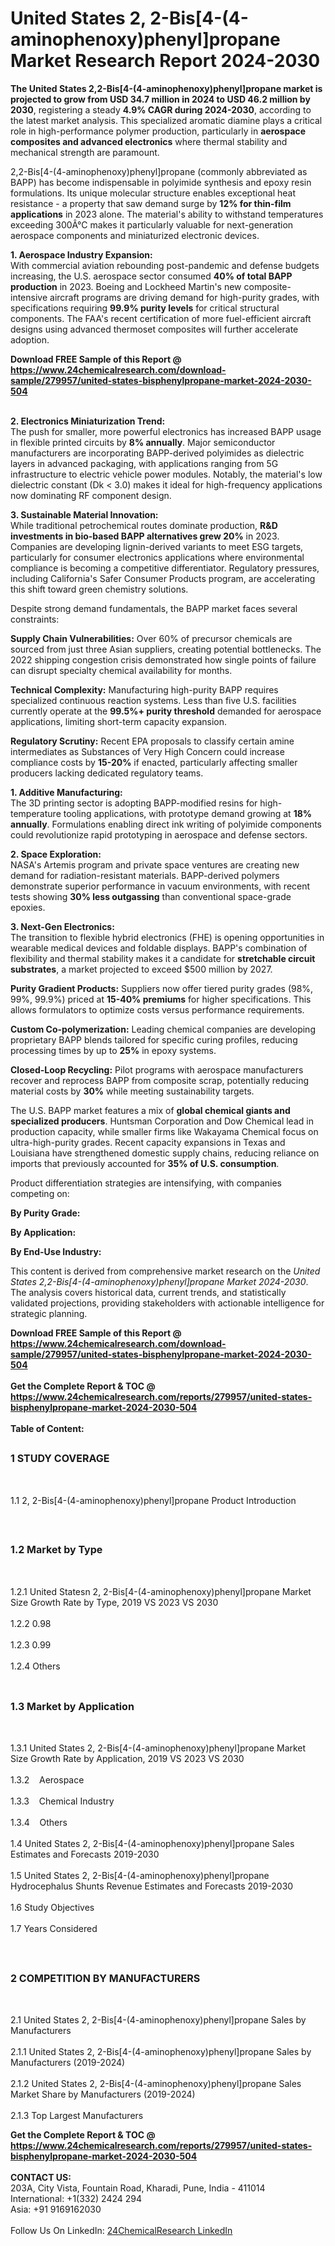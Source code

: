 <h1>United States 2, 2-Bis[4-(4-aminophenoxy)phenyl]propane Market Research Report 2024-2030</h1><p><strong>The United States 2,2-Bis[4-(4-aminophenoxy)phenyl]propane market is projected to grow from USD 34.7 million in 2024 to USD 46.2 million by 2030</strong>, registering a steady <strong>4.9% CAGR during 2024-2030</strong>, according to the latest market analysis. This specialized aromatic diamine plays a critical role in high-performance polymer production, particularly in <strong>aerospace composites and advanced electronics</strong> where thermal stability and mechanical strength are paramount.</p><p>2,2-Bis[4-(4-aminophenoxy)phenyl]propane (commonly abbreviated as BAPP) has become indispensable in polyimide synthesis and epoxy resin formulations. Its unique molecular structure enables exceptional heat resistance - a property that saw demand surge by <strong>12% for thin-film applications</strong> in 2023 alone. The material's ability to withstand temperatures exceeding 300Â°C makes it particularly valuable for next-generation aerospace components and miniaturized electronic devices.</p><p><strong>1. Aerospace Industry Expansion:</strong><br>
With commercial aviation rebounding post-pandemic and defense budgets increasing, the U.S. aerospace sector consumed <strong>40% of total BAPP production</strong> in 2023. Boeing and Lockheed Martin's new composite-intensive aircraft programs are driving demand for high-purity grades, with specifications requiring <strong>99.9% purity levels</strong> for critical structural components. The FAA's recent certification of more fuel-efficient aircraft designs using advanced thermoset composites will further accelerate adoption.</p><div><b>Download FREE Sample of this Report @ 
            <a href="https://www.24chemicalresearch.com/download-sample/279957/united-states-bisphenylpropane-market-2024-2030-504">
            https://www.24chemicalresearch.com/download-sample/279957/united-states-bisphenylpropane-market-2024-2030-504</a></b></div><br><p><strong>2. Electronics Miniaturization Trend:</strong><br>
The push for smaller, more powerful electronics has increased BAPP usage in flexible printed circuits by <strong>8% annually</strong>. Major semiconductor manufacturers are incorporating BAPP-derived polyimides as dielectric layers in advanced packaging, with applications ranging from 5G infrastructure to electric vehicle power modules. Notably, the material's low dielectric constant (Dk &lt; 3.0) makes it ideal for high-frequency applications now dominating RF component design.</p><p><strong>3. Sustainable Material Innovation:</strong><br>
While traditional petrochemical routes dominate production, <strong>R&amp;D investments in bio-based BAPP alternatives grew 20%</strong> in 2023. Companies are developing lignin-derived variants to meet ESG targets, particularly for consumer electronics applications where environmental compliance is becoming a competitive differentiator. Regulatory pressures, including California's Safer Consumer Products program, are accelerating this shift toward green chemistry solutions.</p><p>Despite strong demand fundamentals, the BAPP market faces several constraints:</p><p><strong>Supply Chain Vulnerabilities:</strong> Over 60% of precursor chemicals are sourced from just three Asian suppliers, creating potential bottlenecks. The 2022 shipping congestion crisis demonstrated how single points of failure can disrupt specialty chemical availability for months.</p><p><strong>Technical Complexity:</strong> Manufacturing high-purity BAPP requires specialized continuous reaction systems. Less than five U.S. facilities currently operate at the <strong>99.5%+ purity threshold</strong> demanded for aerospace applications, limiting short-term capacity expansion.</p><p><strong>Regulatory Scrutiny:</strong> Recent EPA proposals to classify certain amine intermediates as Substances of Very High Concern could increase compliance costs by <strong>15-20%</strong> if enacted, particularly affecting smaller producers lacking dedicated regulatory teams.</p><p><strong>1. Additive Manufacturing:</strong><br>
The 3D printing sector is adopting BAPP-modified resins for high-temperature tooling applications, with prototype demand growing at <strong>18% annually</strong>. Formulations enabling direct ink writing of polyimide components could revolutionize rapid prototyping in aerospace and defense sectors.</p><p><strong>2. Space Exploration:</strong><br>
NASA's Artemis program and private space ventures are creating new demand for radiation-resistant materials. BAPP-derived polymers demonstrate superior performance in vacuum environments, with recent tests showing <strong>30% less outgassing</strong> than conventional space-grade epoxies.</p><p><strong>3. Next-Gen Electronics:</strong><br>
The transition to flexible hybrid electronics (FHE) is opening opportunities in wearable medical devices and foldable displays. BAPP's combination of flexibility and thermal stability makes it a candidate for <strong>stretchable circuit substrates</strong>, a market projected to exceed $500 million by 2027.</p><p><strong>Purity Gradient Products:</strong> Suppliers now offer tiered purity grades (98%, 99%, 99.9%) priced at <strong>15-40% premiums</strong> for higher specifications. This allows formulators to optimize costs versus performance requirements.</p><p><strong>Custom Co-polymerization:</strong> Leading chemical companies are developing proprietary BAPP blends tailored for specific curing profiles, reducing processing times by up to <strong>25%</strong> in epoxy systems.</p><p><strong>Closed-Loop Recycling:</strong> Pilot programs with aerospace manufacturers recover and reprocess BAPP from composite scrap, potentially reducing material costs by <strong>30%</strong> while meeting sustainability targets.</p><p>The U.S. BAPP market features a mix of <strong>global chemical giants and specialized producers</strong>. Huntsman Corporation and Dow Chemical lead in production capacity, while smaller firms like Wakayama Chemical focus on ultra-high-purity grades. Recent capacity expansions in Texas and Louisiana have strengthened domestic supply chains, reducing reliance on imports that previously accounted for <strong>35% of U.S. consumption</strong>.</p><p>Product differentiation strategies are intensifying, with companies competing on:</p><p><strong>By Purity Grade:</strong></p><p><strong>By Application:</strong></p><p><strong>By End-Use Industry:</strong></p><p>This content is derived from comprehensive market research on the <em>United States 2,2-Bis[4-(4-aminophenoxy)phenyl]propane Market 2024-2030</em>. The analysis covers historical data, current trends, and statistically validated projections, providing stakeholders with actionable intelligence for strategic planning.</p><div><b>Download FREE Sample of this Report @ 
            <a href="https://www.24chemicalresearch.com/download-sample/279957/united-states-bisphenylpropane-market-2024-2030-504">
            https://www.24chemicalresearch.com/download-sample/279957/united-states-bisphenylpropane-market-2024-2030-504</a></b></div><br><div><b>Get the Complete Report & TOC @ 
            <a href="https://www.24chemicalresearch.com/reports/279957/united-states-bisphenylpropane-market-2024-2030-504">
            https://www.24chemicalresearch.com/reports/279957/united-states-bisphenylpropane-market-2024-2030-504</a></b></div><br>
            <b>Table of Content:</b><p><h2><span style="font-size:16px"><strong>1 STUDY COVERAGE</strong></span></h2><br />
<p>1.1 2, 2-Bis[4-(4-aminophenoxy)phenyl]propane Product Introduction</p><br />
<h2><span style="font-size:16px"><strong>1.2 Market by Type</strong></span></h2><br />
<p>1.2.1 United Statesn 2, 2-Bis[4-(4-aminophenoxy)phenyl]propane Market Size Growth Rate by Type, 2019 VS 2023 VS 2030<br /><br />
1.2.2 0.98&nbsp;&nbsp; &nbsp;<br /><br />
1.2.3 0.99<br /><br />
1.2.4 Others<br /><br />
<h2><span style="font-size:16px"><strong>1.3 Market by Application</strong></span></h2><br />
<p>1.3.1 United States 2, 2-Bis[4-(4-aminophenoxy)phenyl]propane Market Size Growth Rate by Application, 2019 VS 2023 VS 2030<br /><br />
1.3.2&nbsp;&nbsp; &nbsp;Aerospace<br /><br />
1.3.3&nbsp;&nbsp; &nbsp;Chemical Industry<br /><br />
1.3.4&nbsp;&nbsp; &nbsp;Others<br /><br />
1.4 United States 2, 2-Bis[4-(4-aminophenoxy)phenyl]propane Sales Estimates and Forecasts 2019-2030<br /><br />
1.5 United States 2, 2-Bis[4-(4-aminophenoxy)phenyl]propane Hydrocephalus Shunts Revenue Estimates and Forecasts 2019-2030<br /><br />
1.6 Study Objectives<br /><br />
1.7 Years Considered</p><br />
<h2><span style="font-size:16px"><strong>2 COMPETITION BY MANUFACTURERS</strong></span></h2><br />
<p>2.1 United States 2, 2-Bis[4-(4-aminophenoxy)phenyl]propane Sales by Manufacturers<br /><br />
2.1.1 United States 2, 2-Bis[4-(4-aminophenoxy)phenyl]propane Sales by Manufacturers (2019-2024)<br /><br />
2.1.2 United States 2, 2-Bis[4-(4-aminophenoxy)phenyl]propane Sales Market Share by Manufacturers (2019-2024)<br /><br />
2.1.3 Top Largest Manufacturers </p><div><b>Get the Complete Report & TOC @ 
            <a href="https://www.24chemicalresearch.com/reports/279957/united-states-bisphenylpropane-market-2024-2030-504">
            https://www.24chemicalresearch.com/reports/279957/united-states-bisphenylpropane-market-2024-2030-504</a></b></div><br><b>CONTACT US:</b><br>
            203A, City Vista, Fountain Road, Kharadi, Pune, India - 411014<br>
            International: +1(332) 2424 294<br>
            Asia: +91 9169162030 <br><br>
            Follow Us On LinkedIn: <a href="https://www.linkedin.com/company/24chemicalresearch/">24ChemicalResearch LinkedIn</a>